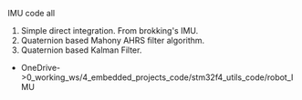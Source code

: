 IMU code all
1. Simple direct integration. From brokking's IMU.
2. Quaternion based Mahony AHRS filter algorithm.
3. Quaternion based Kalman Filter.

- OneDrive->0_working_ws/4_embedded_projects_code/stm32f4_utils_code/robot_IMU